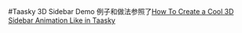 #Taasky 3D Sidebar Demo
例子和做法参照了[How To Create a Cool 3D Sidebar Animation Like in Taasky](http://www.raywenderlich.com/87268/3d-effect-taasky-swift)